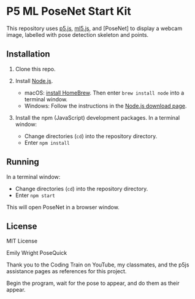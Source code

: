 # P5 ML PoseNet Start Kit

This repository uses [p5.js](https://p5js.org), [ml5.js](https://ml5js.org), and
[PoseNet] to display a webcam image, labelled with pose detection skeleton and
points.

## Installation

1. Clone this repo.

2. Install [Node.js](https://nodejs.org).
   - macOS: [install HomeBrew](https://brew.sh). Then enter `brew install node`
     into a terminal window.
   - Windows: Follow the instructions in the [Node.js download
     page](https://nodejs.org/en/).

3. Install the npm (JavaScript) development packages. In a terminal window:
   - Change directories (`cd`) into the repository directory.
   - Enter `npm install`

## Running

In a terminal window:

- Change directories (`cd`) into the repository directory.
- Enter `npm start`

This will open PoseNet in a browser window.

## License

MIT License


Emily Wright
PoseQuick

Thank you to the Coding Train on YouTube, my classmates, and the p5js assistance pages as references for this project. 

Begin the program, wait for the pose to appear, and do them as their appear. 